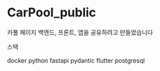 # CarPool_public

카풀 페이지 백엔드, 프론트, 앱을 공유하려고 만들었습니다

스택

docker
python fastapi pydantic
flutter
postgresql

